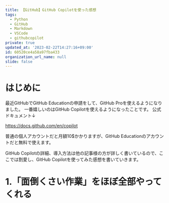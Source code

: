```yaml
---
title: 【GitHub】GitHub Copilotを使った感想
tags:
  - Python
  - GitHub
  - Markdown
  - VSCode
  - githubcopilot
private: true
updated_at: '2023-02-22T14:27:16+09:00'
id: 60520ce4a58a97fba433
organization_url_name: null
slide: false
---
```

# はじめに

最近GitHubでGitHub Educationの申請をして、GitHub Proを使えるようになりました。
一番嬉しいのはGitHub Copilotを使えるようになったことです。
公式ドキュメント↓

https://docs.github.com/en/copilot

普通の個人アカウントだと月額10$かかりますが、GitHub Educationのアカウントだと無料で使えます。

GitHub Copilotの詳細、導入方法は他の記事様の方が詳しく書いているので、ここでは割愛し、GitHub Copilotを使ってみた感想を書いていきます。

# 1.「面倒くさい作業」をほぼ全部やってくれる
